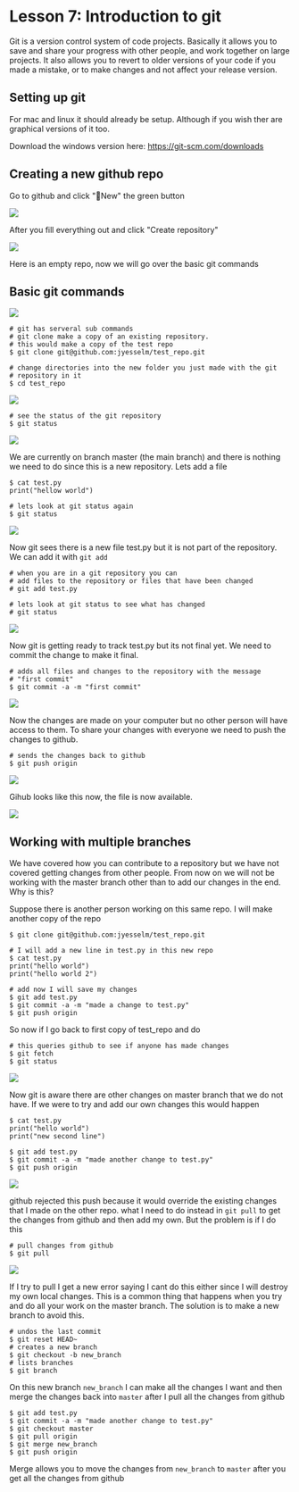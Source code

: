 # Lesson 7: Introduction to git

Git is a version control system of code projects. Basically it allows you to save and share your progress with other people, and work together on large projects. It also allows you to revert to older versions of your code if you made a mistake, or to make changes and not affect your release version. 

## Setting up git 

For mac and linux it should already be setup. Although if you wish ther are graphical versions of it too. 

Download the windows version here: https://git-scm.com/downloads

## Creating a new github repo 

Go to github and click "New" the green button 

![](imgs/github_repo_1.jpg)

After you fill everything out and click "Create repository"


![](imgs/github_repo_2.jpg)

Here is an empty repo, now we will go over the basic git commands


## Basic git commands 

![](imgs/github_repo_download.jpg)

```shell
# git has serveral sub commands
# git clone make a copy of an existing repository. 
# this would make a copy of the test repo 
$ git clone git@github.com:jyesselm/test_repo.git

# change directories into the new folder you just made with the git 
# repository in it 
$ cd test_repo 

```

![](imgs/git_clone.jpg)


```shell
# see the status of the git repository 
$ git status
```
![](imgs/git_status.jpg)


We are currently on branch master (the main branch) and there is nothing we need to do since this is a new repository. Lets add a file 

```shell
$ cat test.py
print("hellow world")

# lets look at git status again
$ git status
```

![](imgs/git_status_2.jpg)

Now git sees there is a new file test.py but it is not part of the repository. We can add it with `git add`

```shell
# when you are in a git repository you can
# add files to the repository or files that have been changed 
# git add test.py 

# lets look at git status to see what has changed
# git status
```

![](imgs/git_status_3.jpg)

Now git is getting ready to track test.py but its not final yet. We need to commit the change to make it final.

```shell
# adds all files and changes to the repository with the message 
# "first commit"
$ git commit -a -m "first commit"
```

![](imgs/git_commit.jpg)

Now the changes are made on your computer but no other person will have access to them. To share your changes with everyone we need to push the changes to github.

```shell
# sends the changes back to github 
$ git push origin 
```

![](imgs/git_push.jpg)

Gihub looks like this now, the file is now available.

![](imgs/git_push_after.jpg)


## Working with multiple branches 

We have covered how you can contribute to a repository but we have not covered getting changes from other people. From now on we will not be working with the master branch other than to add our changes in the end. Why is this?

Suppose there is another person working on this same repo. I will make another copy of the repo 

```shell
$ git clone git@github.com:jyesselm/test_repo.git

# I will add a new line in test.py in this new repo
$ cat test.py 
print("hello world")
print("hello world 2")

# add now I will save my changes
$ git add test.py
$ git commit -a -m "made a change to test.py"
$ git push origin 
```

So now if I go back to first copy of test_repo and do

```shell
# this queries github to see if anyone has made changes 
$ git fetch 
$ git status
```

![](imgs/git_fetch.jpg)

Now git is aware there are other changes on master branch that we do not have. If we were to try and add our own changes this would happen 

```shell
$ cat test.py
print("hello world")
print("new second line")

$ git add test.py
$ git commit -a -m "made another change to test.py"
$ git push origin 
```

![](imgs/git_failed_push.jpg)

github rejected this push because it would override the existing changes that I made on the other repo. what I need to do instead in `git pull` to get the changes from github and then add my own. But the problem is if I do this

```shell
# pull changes from github
$ git pull
```

![](imgs/git_failed_pull.jpg)

If I try to pull I get a new error saying I cant do this either since I will destroy my own local changes. This is a common thing that happens when you try and do all your work on the master branch. The solution is to make a new branch to avoid this.

```shell
# undos the last commit 
$ git reset HEAD~
# creates a new branch
$ git checkout -b new_branch
# lists branches
$ git branch
```
On this new branch `new_branch` I can make all the changes I want and then merge the changes back into `master` after I pull all the changes from github

```shell
$ git add test.py
$ git commit -a -m "made another change to test.py"
$ git checkout master
$ git pull origin
$ git merge new_branch
$ git push origin 
```

Merge allows you to move the changes from `new_branch` to `master` after you get all the changes from github









